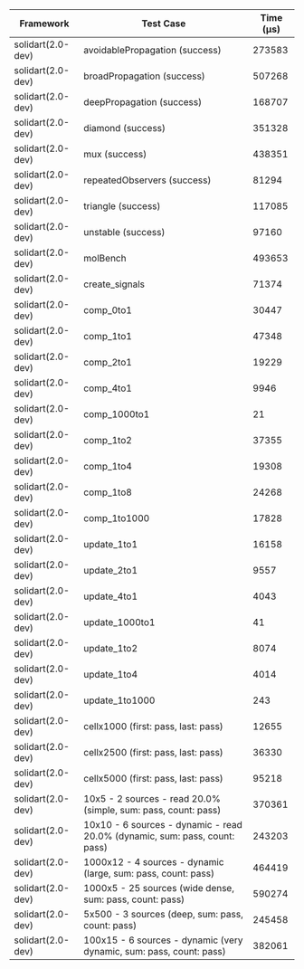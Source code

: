 | Framework | Test Case | Time (μs) |
| --- | --- | --- |
| solidart(2.0-dev) | avoidablePropagation (success) | 273583 |
| solidart(2.0-dev) | broadPropagation (success) | 507268 |
| solidart(2.0-dev) | deepPropagation (success) | 168707 |
| solidart(2.0-dev) | diamond (success) | 351328 |
| solidart(2.0-dev) | mux (success) | 438351 |
| solidart(2.0-dev) | repeatedObservers (success) | 81294 |
| solidart(2.0-dev) | triangle (success) | 117085 |
| solidart(2.0-dev) | unstable (success) | 97160 |
| solidart(2.0-dev) | molBench | 493653 |
| solidart(2.0-dev) | create_signals | 71374 |
| solidart(2.0-dev) | comp_0to1 | 30447 |
| solidart(2.0-dev) | comp_1to1 | 47348 |
| solidart(2.0-dev) | comp_2to1 | 19229 |
| solidart(2.0-dev) | comp_4to1 | 9946 |
| solidart(2.0-dev) | comp_1000to1 | 21 |
| solidart(2.0-dev) | comp_1to2 | 37355 |
| solidart(2.0-dev) | comp_1to4 | 19308 |
| solidart(2.0-dev) | comp_1to8 | 24268 |
| solidart(2.0-dev) | comp_1to1000 | 17828 |
| solidart(2.0-dev) | update_1to1 | 16158 |
| solidart(2.0-dev) | update_2to1 | 9557 |
| solidart(2.0-dev) | update_4to1 | 4043 |
| solidart(2.0-dev) | update_1000to1 | 41 |
| solidart(2.0-dev) | update_1to2 | 8074 |
| solidart(2.0-dev) | update_1to4 | 4014 |
| solidart(2.0-dev) | update_1to1000 | 243 |
| solidart(2.0-dev) | cellx1000 (first: pass, last: pass) | 12655 |
| solidart(2.0-dev) | cellx2500 (first: pass, last: pass) | 36330 |
| solidart(2.0-dev) | cellx5000 (first: pass, last: pass) | 95218 |
| solidart(2.0-dev) | 10x5 - 2 sources - read 20.0% (simple, sum: pass, count: pass) | 370361 |
| solidart(2.0-dev) | 10x10 - 6 sources - dynamic - read 20.0% (dynamic, sum: pass, count: pass) | 243203 |
| solidart(2.0-dev) | 1000x12 - 4 sources - dynamic (large, sum: pass, count: pass) | 464419 |
| solidart(2.0-dev) | 1000x5 - 25 sources (wide dense, sum: pass, count: pass) | 590274 |
| solidart(2.0-dev) | 5x500 - 3 sources (deep, sum: pass, count: pass) | 245458 |
| solidart(2.0-dev) | 100x15 - 6 sources - dynamic (very dynamic, sum: pass, count: pass) | 382061 |
